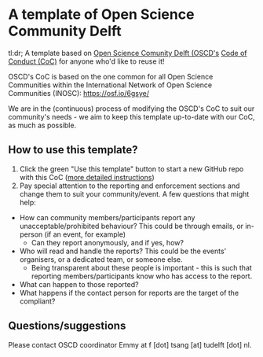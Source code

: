 # A template of Open Science Community Delft
tl:dr; A template based on [Open Science Comunity Delft (OSCD's](https://osc-delft.github.io) [Code of Conduct (CoC)](https://github.com/osc-delft/osc-delft.github.io/blob/master/CODE_OF_CONDUCT.md) for anyone who'd like to reuse it!

OSCD's CoC is based on the one common for all Open Science Communities within the International Network of Open Science Communities (INOSC): https://osf.io/6gsye/

We are in the (continuous) process of modifying the OSCD's CoC to suit our community's needs - we aim to keep this template up-to-date with our CoC, as much as possible.

## How to use this template?
1. Click the green "Use this template" button to start a new GitHub repo with this CoC ([more detailed instructions](https://docs.github.com/en/repositories/creating-and-managing-repositories/creating-a-repository-from-a-template))
3. Pay special attention to the reporting and enforcement sections and change them to suit your community/event. A few questions that might help:
  - How can community members/participants report any unacceptable/prohibited behaviour? This could be through emails, or in-person (if an event, for example)
    - Can they report anonymously, and if yes, how?
  - Who will read and handle the reports? This could be the events' organisers, or a dedicated team, or someone else.
    - Being transparent about these people is important - this is such that reporting members/participants know who has access to the report.
  - What can happen to those reported?
  - What happens if the contact person for reports are the target of the compliant?

## Questions/suggestions
Please contact OSCD coordinator Emmy at f [dot] tsang [at] tudelft [dot] nl.


